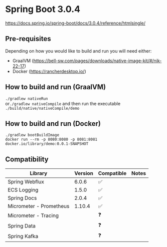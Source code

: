 # Spring Boot 3.0.4
https://docs.spring.io/spring-boot/docs/3.0.4/reference/htmlsingle/

## Pre-requisites
Depending on how you would like to build and run you will need either:
- GraalVM (https://bell-sw.com/pages/downloads/native-image-kit/#/nik-22-17)
- Docker (https://rancherdesktop.io/)

## How to build and run (GraalVM)
`./gradlew nativeRun`  
or`./gradlew nativeCompile` and then run the executable `./build/native/nativeCompile/demo`   

## How to build and run (Docker)
`./gradlew bootBuildImage`  
`docker run --rm -p 8080:8080 -p 8081:8081 docker.io/library/demo:0.0.1-SNAPSHOT `

## Compatibility

| Library   	            | Version   	| Compatible  	| Notes   	
|---	                    |---	        |---	        |---		
| Spring Webflux   	        |6.0.6  	    | ✅	        |
| ECS Logging               |1.5.0          | ✅            |
| Spring Docs               |2.0.4          | ✅            | 
| Micrometer - Prometheus   |1.10.4         | ✅            |
| Micrometer - Tracing      |               | ❓            |
| Spring Data               |               | ❓            |
| Spring Kafka              |               | ❓            |


